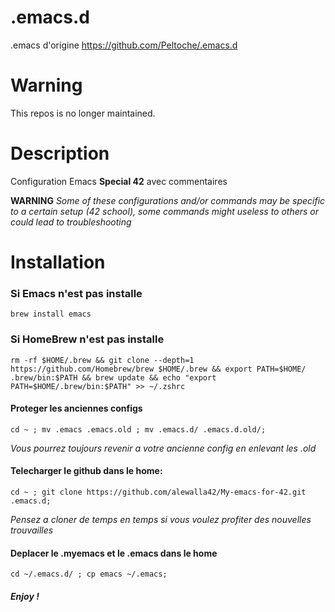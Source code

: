 .emacs.d
========
.emacs d'origine https://github.com/Peltoche/.emacs.d

# Warning

This repos is no longer maintained. 

# Description

Configuration Emacs **Special 42** avec commentaires

**WARNING** *Some of these configurations and/or commands may be specific to a certain setup (42 school), some commands might useless to others or could lead to troubleshooting*


# Installation

### Si Emacs n'est pas installe

```
brew install emacs
```

### Si HomeBrew n'est pas installe
```
rm -rf $HOME/.brew && git clone --depth=1 https://github.com/Homebrew/brew $HOME/.brew && export PATH=$HOME/ .brew/bin:$PATH && brew update && echo "export PATH=$HOME/.brew/bin:$PATH" >> ~/.zshrc
```

#### Proteger les anciennes configs

```
cd ~ ; mv .emacs .emacs.old ; mv .emacs.d/ .emacs.d.old/;

```
*Vous pourrez toujours revenir a votre ancienne config en enlevant les .old*

#### Telecharger le github dans le home:

```
cd ~ ; git clone https://github.com/alewalla42/My-emacs-for-42.git .emacs.d;

```
*Pensez a cloner de temps en temps si vous voulez profiter des nouvelles trouvailles*

#### Deplacer le .myemacs et le .emacs dans le home

```
cd ~/.emacs.d/ ; cp emacs ~/.emacs;

```
##### Enjoy !


